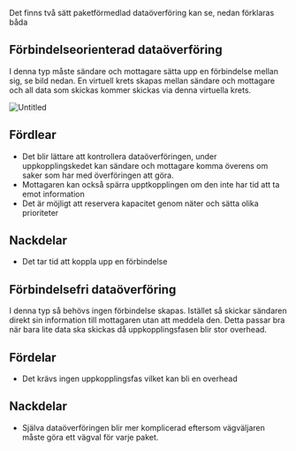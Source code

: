 
Det finns två sätt paketförmedlad dataöverföring kan se, nedan förklaras båda

## Förbindelseorienterad dataöverföring

I denna typ måste sändare och mottagare sätta upp en förbindelse mellan sig, se bild nedan. En virtuell krets skapas mellan sändare och mottagare och all data som skickas kommer skickas via denna virtuella krets.

![Untitled](Paketfo%CC%88rmedlad%20datao%CC%88vefo%CC%88ring%20a5aca19d7bd048fcb64742d8962c787c/Untitled.png)

## Fördlear

- Det blir lättare att kontrollera dataöverföringen, under uppkopplingskedet kan sändare och mottagare komma överens om saker som har med överföringen att göra.
- Mottagaren kan också spärra upptkopplingen om den inte har tid att ta emot information
- Det är möjligt att reservera kapacitet genom näter och sätta olika prioriteter

## Nackdelar

- Det tar tid att koppla upp en förbindelse

## Förbindelsefri dataöverföring

I denna typ så behövs ingen förbindelse skapas. Istället så skickar sändaren direkt sin information till mottagaren utan att meddela den. Detta passar bra när bara lite data ska skickas då uppkopplingsfasen blir stor overhead.

## Fördelar

- Det krävs ingen uppkopplingsfas vilket kan bli en overhead

## Nackdelar

- Själva dataöverföringen blir mer komplicerad eftersom vägväljaren måste göra ett vägval för varje paket.